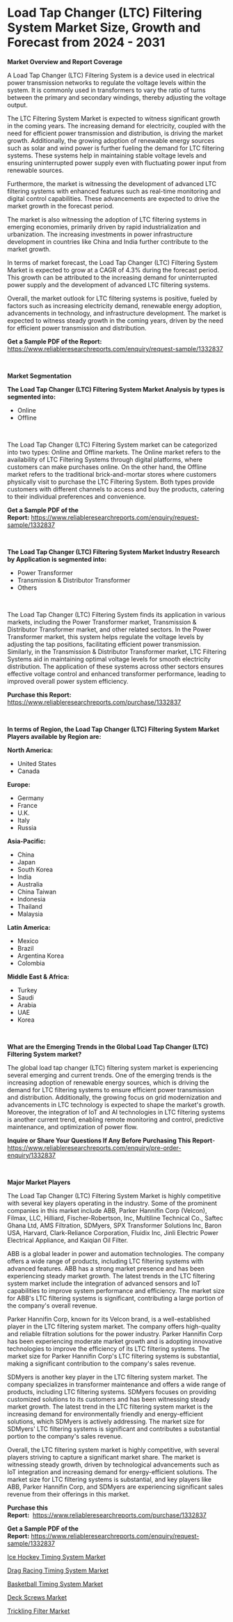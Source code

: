 <p><h1>Load Tap Changer (LTC) Filtering System Market Size, Growth and Forecast from 2024 - 2031</h1></p><p><strong>Market Overview and Report Coverage</strong></p>
<p><p>A Load Tap Changer (LTC) Filtering System is a device used in electrical power transmission networks to regulate the voltage levels within the system. It is commonly used in transformers to vary the ratio of turns between the primary and secondary windings, thereby adjusting the voltage output.</p><p>The LTC Filtering System Market is expected to witness significant growth in the coming years. The increasing demand for electricity, coupled with the need for efficient power transmission and distribution, is driving the market growth. Additionally, the growing adoption of renewable energy sources such as solar and wind power is further fueling the demand for LTC filtering systems. These systems help in maintaining stable voltage levels and ensuring uninterrupted power supply even with fluctuating power input from renewable sources.</p><p>Furthermore, the market is witnessing the development of advanced LTC filtering systems with enhanced features such as real-time monitoring and digital control capabilities. These advancements are expected to drive the market growth in the forecast period.</p><p>The market is also witnessing the adoption of LTC filtering systems in emerging economies, primarily driven by rapid industrialization and urbanization. The increasing investments in power infrastructure development in countries like China and India further contribute to the market growth.</p><p>In terms of market forecast, the Load Tap Changer (LTC) Filtering System Market is expected to grow at a CAGR of 4.3% during the forecast period. This growth can be attributed to the increasing demand for uninterrupted power supply and the development of advanced LTC filtering systems.</p><p>Overall, the market outlook for LTC filtering systems is positive, fueled by factors such as increasing electricity demand, renewable energy adoption, advancements in technology, and infrastructure development. The market is expected to witness steady growth in the coming years, driven by the need for efficient power transmission and distribution.</p></p>
<p><strong>Get a Sample PDF of the Report:</strong> <a href="https://www.reliableresearchreports.com/enquiry/request-sample/1332837">https://www.reliableresearchreports.com/enquiry/request-sample/1332837</a></p>
<p>&nbsp;</p>
<p><strong>Market Segmentation</strong></p>
<p><strong>The Load Tap Changer (LTC) Filtering System Market Analysis by types is segmented into:</strong></p>
<p><ul><li>Online</li><li>Offline</li></ul></p>
<p>&nbsp;</p>
<p><p>The Load Tap Changer (LTC) Filtering System market can be categorized into two types: Online and Offline markets. The Online market refers to the availability of LTC Filtering Systems through digital platforms, where customers can make purchases online. On the other hand, the Offline market refers to the traditional brick-and-mortar stores where customers physically visit to purchase the LTC Filtering System. Both types provide customers with different channels to access and buy the products, catering to their individual preferences and convenience.</p></p>
<p><strong>Get a Sample PDF of the Report:</strong>&nbsp;<a href="https://www.reliableresearchreports.com/enquiry/request-sample/1332837">https://www.reliableresearchreports.com/enquiry/request-sample/1332837</a></p>
<p>&nbsp;</p>
<p><strong>The Load Tap Changer (LTC) Filtering System Market Industry Research by Application is segmented into:</strong></p>
<p><ul><li>Power Transformer</li><li>Transmission & Distributor Transformer</li><li>Others</li></ul></p>
<p>&nbsp;</p>
<p><p>The Load Tap Changer (LTC) Filtering System finds its application in various markets, including the Power Transformer market, Transmission & Distributor Transformer market, and other related sectors. In the Power Transformer market, this system helps regulate the voltage levels by adjusting the tap positions, facilitating efficient power transmission. Similarly, in the Transmission & Distributor Transformer market, LTC Filtering Systems aid in maintaining optimal voltage levels for smooth electricity distribution. The application of these systems across other sectors ensures effective voltage control and enhanced transformer performance, leading to improved overall power system efficiency.</p></p>
<p><strong>Purchase this Report:</strong>&nbsp; <a href="https://www.reliableresearchreports.com/purchase/1332837">https://www.reliableresearchreports.com/purchase/1332837</a></p>
<p>&nbsp;</p>
<p><strong>In terms of Region, the Load Tap Changer (LTC) Filtering System Market Players available by Region are:</strong></p>
<p>
    <p> <strong> North America: </strong>
        <ul>
            <li>United States</li>
            <li>Canada</li>
        </ul>
        </p> 
    <p> <strong> Europe: </strong>
        <ul>
            <li>Germany</li>
            <li>France</li>
            <li>U.K.</li>
            <li>Italy</li>
            <li>Russia</li>
        </ul>
        </p> 
    <p> <strong> Asia-Pacific: </strong>
        <ul>
            <li>China</li>
            <li>Japan</li>
            <li>South Korea</li>
            <li>India</li>
            <li>Australia</li>
            <li>China Taiwan</li>
            <li>Indonesia</li>
            <li>Thailand</li>
            <li>Malaysia</li>
        </ul>
        </p> 
    <p> <strong> Latin America: </strong>
        <ul>
            <li>Mexico</li>
            <li>Brazil</li>
            <li>Argentina Korea</li>
            <li>Colombia</li>
        </ul>
        </p> 
    <p> <strong> Middle East & Africa: </strong>
        <ul>
            <li>Turkey</li>
            <li>Saudi</li>
            <li>Arabia</li>
            <li>UAE</li>
            <li>Korea</li>
        </ul>
    </p>
    </p>
<p>&nbsp;</p>
<p><strong>What are the Emerging Trends in the Global Load Tap Changer (LTC) Filtering System market?</strong></p>
<p><p>The global load tap changer (LTC) filtering system market is experiencing several emerging and current trends. One of the emerging trends is the increasing adoption of renewable energy sources, which is driving the demand for LTC filtering systems to ensure efficient power transmission and distribution. Additionally, the growing focus on grid modernization and advancements in LTC technology is expected to shape the market's growth. Moreover, the integration of IoT and AI technologies in LTC filtering systems is another current trend, enabling remote monitoring and control, predictive maintenance, and optimization of power flow.</p></p>
<p><strong>Inquire or Share Your Questions If Any Before Purchasing This Report</strong>- <a href="https://www.reliableresearchreports.com/enquiry/pre-order-enquiry/1332837">https://www.reliableresearchreports.com/enquiry/pre-order-enquiry/1332837</a></p>
<p>&nbsp;</p>
<p><strong>Major Market Players</strong></p>
<p><p>The Load Tap Changer (LTC) Filtering System Market is highly competitive with several key players operating in the industry. Some of the prominent companies in this market include ABB, Parker Hannifin Corp (Velcon), Filmax, LLC, Hilliard, Fischer-Robertson, Inc, Multiline Technical Co., Saftec Ghana Ltd, AMS Filtration, SDMyers, SPX Transformer Solutions Inc, Baron USA, Harvard, Clark-Reliance Corporation, Fluidix Inc, Jinli Electric Power Electrical Appliance, and Kaiqian Oil Filter.</p><p>ABB is a global leader in power and automation technologies. The company offers a wide range of products, including LTC filtering systems with advanced features. ABB has a strong market presence and has been experiencing steady market growth. The latest trends in the LTC filtering system market include the integration of advanced sensors and IoT capabilities to improve system performance and efficiency. The market size for ABB's LTC filtering systems is significant, contributing a large portion of the company's overall revenue.</p><p>Parker Hannifin Corp, known for its Velcon brand, is a well-established player in the LTC filtering system market. The company offers high-quality and reliable filtration solutions for the power industry. Parker Hannifin Corp has been experiencing moderate market growth and is adopting innovative technologies to improve the efficiency of its LTC filtering systems. The market size for Parker Hannifin Corp's LTC filtering systems is substantial, making a significant contribution to the company's sales revenue.</p><p>SDMyers is another key player in the LTC filtering system market. The company specializes in transformer maintenance and offers a wide range of products, including LTC filtering systems. SDMyers focuses on providing customized solutions to its customers and has been witnessing steady market growth. The latest trend in the LTC filtering system market is the increasing demand for environmentally friendly and energy-efficient solutions, which SDMyers is actively addressing. The market size for SDMyers' LTC filtering systems is significant and contributes a substantial portion to the company's sales revenue.</p><p>Overall, the LTC filtering system market is highly competitive, with several players striving to capture a significant market share. The market is witnessing steady growth, driven by technological advancements such as IoT integration and increasing demand for energy-efficient solutions. The market size for LTC filtering systems is substantial, and key players like ABB, Parker Hannifin Corp, and SDMyers are experiencing significant sales revenue from their offerings in this market.</p></p>
<p><strong>Purchase this Report:</strong>&nbsp;&nbsp;<a href="https://www.reliableresearchreports.com/purchase/1332837">https://www.reliableresearchreports.com/purchase/1332837</a></p>
<p></p>
<p><strong>Get a Sample PDF of the Report:</strong>&nbsp;<a href="https://www.reliableresearchreports.com/enquiry/request-sample/1332837">https://www.reliableresearchreports.com/enquiry/request-sample/1332837</a></p>
<p><p><a href="https://github.com/jonneygiverf/Market-Research-Report-List-2/blob/main/ice-hockey-timing-system-market.md">Ice Hockey Timing System Market</a></p><p><a href="https://github.com/dziulagalemab/Market-Research-Report-List-2/blob/main/drag-racing-timing-system-market.md">Drag Racing Timing System Market</a></p><p><a href="https://github.com/abbypearson7765/Market-Research-Report-List-2/blob/main/basketball-timing-system-market.md">Basketball Timing System Market</a></p><p><a href="https://github.com/ruslanpoljakovrd177/Market-Research-Report-List-2/blob/main/deck-screws-market.md">Deck Screws Market</a></p><p><a href="https://github.com/grishafomin4852/Market-Research-Report-List-2/blob/main/trickling-filter-market.md">Trickling Filter Market</a></p></p>